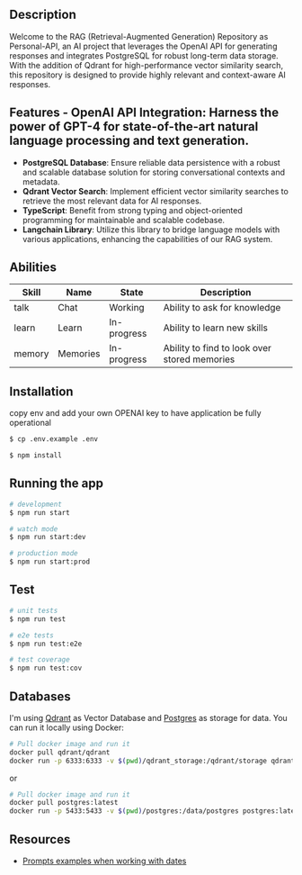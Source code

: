 
## Description

Welcome to the RAG (Retrieval-Augmented Generation) Repository as Personal-API, an AI project that leverages the OpenAI API for generating responses and integrates PostgreSQL for robust long-term data storage. 
With the addition of Qdrant for high-performance vector similarity search, this repository is designed to provide highly relevant and context-aware AI responses. 
## Features - **OpenAI API Integration**: Harness the power of GPT-4 for state-of-the-art natural language processing and text generation.
- **PostgreSQL Database**: Ensure reliable data persistence with a robust and scalable database solution for storing conversational contexts and metadata.
- **Qdrant Vector Search**: Implement efficient vector similarity searches to retrieve the most relevant data for AI responses.
- **TypeScript**: Benefit from strong typing and object-oriented programming for maintainable and scalable codebase.
- **Langchain Library**: Utilize this library to bridge language models with various applications, enhancing the capabilities of our RAG system. 

## Abilities

| Skill     | Name                | State                     | Description                                                        |
| ----------| ------------------- | ------------------------- | ------------------------------------------------------------------ |
| talk      | Chat                | Working                   | Ability to ask for knowledge                                       |
| learn     | Learn               | In-progress               | Ability to learn new skills                                        |
| memory    | Memories            | In-progress               | Ability to find to look over stored memories                       |


## Installation
copy env and add your own OPENAI key to have application be fully operational
```bash
$ cp .env.example .env

$ npm install
```

## Running the app

```bash
# development
$ npm run start

# watch mode
$ npm run start:dev

# production mode
$ npm run start:prod
```

## Test

```bash
# unit tests
$ npm run test

# e2e tests
$ npm run test:e2e

# test coverage
$ npm run test:cov
```

##  Databases

I'm using [Qdrant](https://qdrant.tech/documentation/quick-start/) as Vector Database and [Postgres](https://www.postgresql.org/docs/) as storage for data. You can run it
locally using Docker:

```bash
# Pull docker image and run it
docker pull qdrant/qdrant
docker run -p 6333:6333 -v $(pwd)/qdrant_storage:/qdrant/storage qdrant/qdrant
```
or 

```bash 
# Pull docker image and run it
docker pull postgres:latest
docker run -p 5433:5433 -v $(pwd)/postgres:/data/postgres postgres:latest
```

## Resources

- [Prompts examples when working with dates](https://github.com/dair-ai/Prompt-Engineering-Guide/blob/main/guides/prompts-applications.md)
